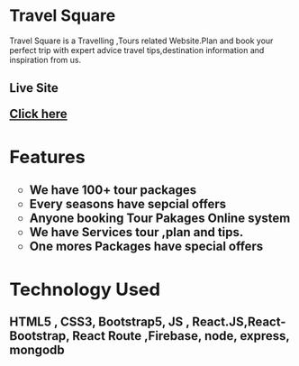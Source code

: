 <h1>Travel Square</h1>
<p> Travel Square is a Travelling ,Tours related Website.Plan and book your perfect trip with expert advice travel tips,destination information and inspiration from us.</p>



<h2>Live Site<h/2> 

<a href="https://travel-square-3c545.web.app/">Click here</a>

<h2>Features</h2>
    <ul type='circle'>
        <li>We have 100+ tour packages</li>
        <li>Every seasons have sepcial offers</li>
        <li>Anyone booking Tour Pakages Online system</li>
        <li>We have Services tour ,plan and tips. </li>
        <li>One mores Packages have special offers</li>
    </ul>

<h2>Technology Used</h2>
  HTML5 , CSS3, Bootstrap5, JS , React.JS,React-Bootstrap, React Route ,Firebase, node, express, mongodb

